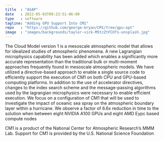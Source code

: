 ```yaml
---
title  : "ASAP"
date   : 2022-05-03T09:23:51-06:00
type   : software
tagline: "Adding GPU Support Into CM1"
repo   : "https://github.com/george-bryan/CM1/tree/gpu-opt"
image  : "images/backgrounds/taylor-vick-M5tzZtFCOfs-unsplash.jpg"
---
```

The Cloud Model version 1 is a mesoscale atmospheric model that
allows for idealized studies of atmospheric phenomena. A new
Lagrangian microphysics capability has been added which enables
a significantly more accurate representation than the traditional
bulk or multi-moment approaches frequently found in mesoscale
atmospheric models. We have utilized a directive-based approach
to enable a single source code to efficiently support the execution of
CM1 on both CPU and GPU-based computing platforms. In addition
to the use of accelerator directives, changes to the index search
scheme and the message-passing algorithms used by the lagrangian
microphysics were necessary to enable efficient execution. We focus
on a configuration of CM1 that will be used to investigate the impact
of oceanic sea spray on the atmospheric boundary layer within
a hurricane. We observe a factor of 6.6x reduction in time to the
solution when between eight NVIDIA A100 GPUs and eight AMD
Eypc based compute nodes

CM1 is a product of the National Center for Atmospheric Research’s MMM Lab. Support for CM1 is provided by the U.S. National Science Foundation 
